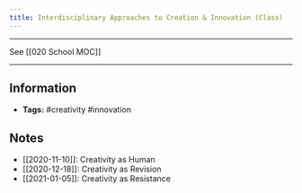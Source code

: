 ```yaml
---
title: Interdisciplinary Approaches to Creation & Innovation (Class)
---
```

---
See [[020 School MOC]]

---

## Information
- **Tags:** #creativity  #innovation

## Notes
- [[2020-11-10]]: Creativity as Human
- [[2020-12-18]]: Creativity as Revision
- [[2021-01-05]]: Creativity as Resistance